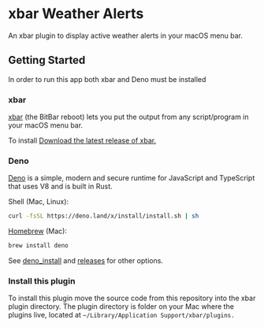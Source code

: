 # xbar Weather Alerts
An xbar plugin to display active weather alerts in your macOS menu bar. 

## Getting Started 
In order to run this app both xbar and Deno must be installed

### xbar 
[xbar](https://github.com/matryer/xbar) (the BitBar reboot) lets you put the output from any script/program in your macOS menu bar.

To install [Download the latest release of xbar.](https://github.com/matryer/xbar/releases)

### Deno  
[Deno](https://github.com/denoland/deno) is a simple, modern and secure runtime for JavaScript and TypeScript that uses V8 and is built in Rust.


Shell (Mac, Linux):

```sh
curl -fsSL https://deno.land/x/install/install.sh | sh
```

[Homebrew](https://formulae.brew.sh/formula/deno) (Mac):

```sh
brew install deno
```

See
[deno_install](https://github.com/denoland/deno_install/blob/master/README.md)
and [releases](https://github.com/denoland/deno/releases) for other options.

### Install this plugin 
To install this plugin move the source code from this repository into the xbar plugin directory. The plugin directory is folder on your Mac where the plugins live, located at `~/Library/Application Support/xbar/plugins.`
